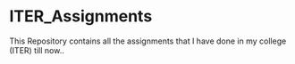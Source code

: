 # ITER_Assignments
This Repository contains all the assignments that I have done in my college (ITER) till now..
